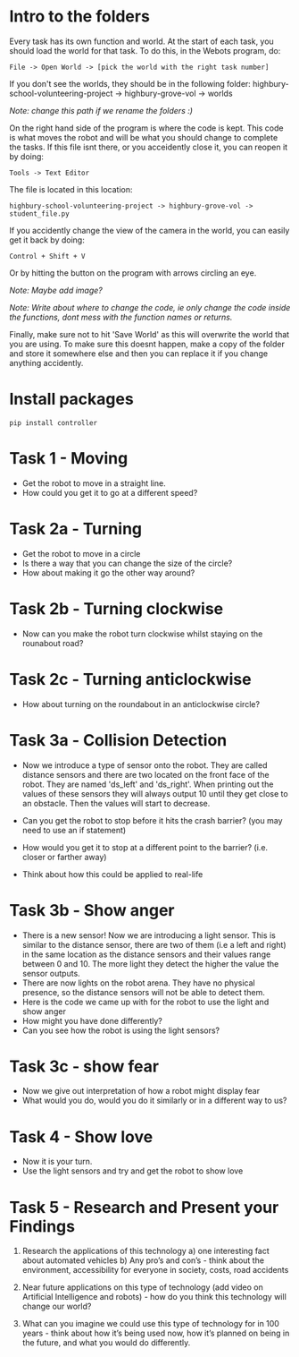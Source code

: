 # Intro to the folders
Every task has its own function and world.
At the start of each task, you should load the world for that task. 
To do this, in the Webots program, do:

`File -> Open World -> [pick the world with the right task number]`

If you don't see the worlds, they should be in the following folder:
highbury-school-volunteering-project -> highbury-grove-vol -> worlds

*Note: change this path if we rename the folders :)*

On the right hand side of the program is where the code is kept. This code is what moves the robot and will be what you should change to complete the tasks. If this file isnt there, or you acceidently close it, you can reopen it by doing:

`Tools -> Text Editor`

The file is located in this location:

`highbury-school-volunteering-project -> highbury-grove-vol -> student_file.py`

If you accidently change the view of the camera in the world, you can easily get it back by doing: 

`Control + Shift + V`

Or by hitting the button on the program with arrows circling an eye.

*Note: Maybe add image?*

*Note: Write about where to change the code, ie only change the code inside the functions, dont mess with the function names or returns.*

Finally, make sure not to hit 'Save World' as this will overwrite the world that you are using. To make sure this doesnt happen, make a copy of the folder and store it somewhere else and then you can replace it if you change anything accidently.

# Install packages
`pip install controller`


# Task 1 - Moving
- Get the robot to move in a straight line.
- How could you get it to go at a different speed?


# Task 2a - Turning
- Get the robot to move in a circle
- Is there a way that you can change the size of the circle?
- How about making it go the other way around?

# Task 2b - Turning clockwise
- Now can you make the robot turn clockwise whilst staying on the rounabout road?

# Task 2c - Turning anticlockwise
- How about turning on the roundabout in an anticlockwise circle?


# Task 3a - Collision Detection
- Now we introduce a type of sensor onto the robot. They are called distance sensors and there are two located on the front face of the robot. They are named 'ds_left' and 'ds_right'. When printing out the values of these sensors they will always output 10 until they get close to an obstacle. Then the values will start to decrease.

- Can you get the robot to stop before it hits the crash barrier?
(you may need to use an if statement)
- How would you get it to stop at a different point to the barrier? (i.e. closer or farther away)
- Think about how this could be applied to real-life

# Task 3b - Show anger
- There is a new sensor! Now we are introducing a light sensor. This is similar to the distance sensor, there are two of them (i.e a left and right) in the same location as the distance sensors and their values range between 0 and 10. The more light they detect the higher the value the sensor outputs. 
- There are now lights on the robot arena. They have no physical presence, so the distance sensors will not be able to detect them.
- Here is the code we came up with for the robot to use the light and show anger
- How might you have done differently?
- Can you see how the robot is using the light sensors?

# Task 3c - show fear
- Now we give out interpretation of how a robot might display fear
- What would you do, would you do it similarly or in a different way to us?

# Task 4 - Show love
- Now it is your turn.
- Use the light sensors and try and get the robot to show love


# Task 5 - Research and Present your Findings
1. Research the applications of this technology
a) one interesting fact about automated vehicles
b) Any pro’s and con’s - think about the environment, accessibility for everyone in society, costs, road accidents

2. Near future applications on this type of technology (add video on Artificial Intelligence and robots) - how do you think this technology will change our world? 

3. What can you imagine we could use this type of technology for in 100 years - think about how it’s being used now, how it’s planned on being in the future, and what you would do differently. 
